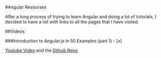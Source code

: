 #Angular Resourses

After a long process of trying to learn Angular and doing a lot of tutorials, I decided to have a list with links to all the pages that I have visited.  

##Videos

###Introduction to Angular.js in 50 Examples (part 1) - [x]

[Youtube Video](https://www.youtube.com/watch?v=TRrL5j3MIvo "Youtube") and the [Github Repo](https://github.com/curran/screencasts/tree/gh-pages/introToAngular "Github")

